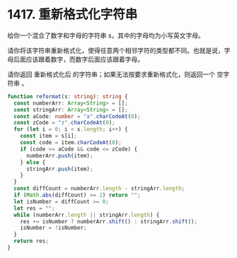 # 1417. 重新格式化字符串

给你一个混合了数字和字母的字符串 s，其中的字母均为小写英文字母。

请你将该字符串重新格式化，使得任意两个相邻字符的类型都不同。也就是说，字母后面应该跟着数字，而数字后面应该跟着字母。

请你返回 重新格式化后 的字符串；如果无法按要求重新格式化，则返回一个 空字符串 。

```ts
function reformat(s: string): string {
  const numberArr: Array<String> = [];
  const stringArr: Array<String> = [];
  const aCode: number = "a".charCodeAt(0);
  const zCode = "z".charCodeAt(0);
  for (let i = 0; i < s.length; i++) {
    const item = s[i];
    const code = item.charCodeAt(0);
    if (code >= aCode && code <= zCode) {
      numberArr.push(item);
    } else {
      stringArr.push(item);
    }
  }
  const diffCount = numberArr.length - stringArr.length;
  if (Math.abs(diffCount) >= 2) return "";
  let isNumber = diffCount >= 0;
  let res = "";
  while (numberArr.length || stringArr.length) {
    res += isNumber ? numberArr.shift() : stringArr.shift();
    isNumber = !isNumber;
  }
  return res;
}
```
